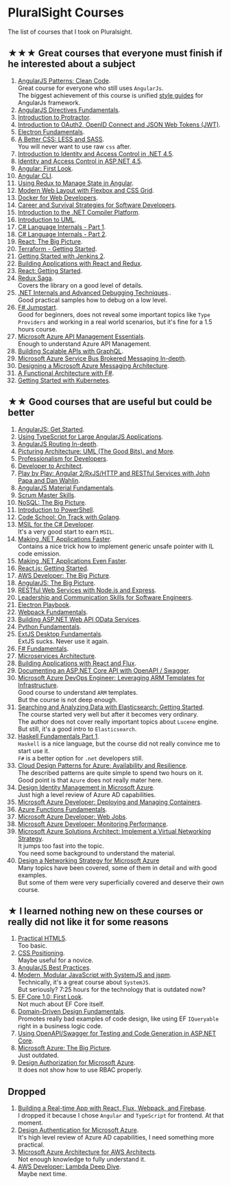 # PluralSight Courses

The list of courses that I took on Pluralsight.

## ★★★ Great courses that everyone must finish if he interested about a subject

1. [AngularJS Patterns: Clean Code](https://app.pluralsight.com/library/courses/angularjs-patterns-clean-code/table-of-contents).\
   Great course for everyone who still uses `AngularJs`.\
   The biggest achievement of this course is unified [style guides](https://github.com/johnpapa/angular-styleguide) for AngularJs framework.
1. [AngularJS Directives Fundamentals](https://app.pluralsight.com/library/courses/angularjs-directive-fundamentals/table-of-contents).
1. [Introduction to Protractor](https://app.pluralsight.com/library/courses/protractor-introduction/table-of-contents).
1. [Introduction to OAuth2, OpenID Connect and JSON Web Tokens (JWT)](https://app.pluralsight.com/library/courses/oauth2-json-web-tokens-openid-connect-introduction/table-of-contents).
1. [Electron Fundamentals](https://app.pluralsight.com/library/courses/electron-fundamentals/table-of-contents).
1. [A Better CSS: LESS and SASS](https://app.pluralsight.com/library/courses/better-css/table-of-contents).\
   You will never want to use raw `css` after.
1. [Introduction to Identity and Access Control in .NET 4.5](https://app.pluralsight.com/library/courses/iac-intro/table-of-contents).
1. [Identity and Access Control in ASP.NET 4.5](https://app.pluralsight.com/library/courses/iac-aspnet/table-of-contents).
1. [Angular: First Look](https://app.pluralsight.com/library/courses/angular-2-first-look/table-of-contents).
1. [Angular CLI](https://app.pluralsight.com/library/courses/angular-cli/table-of-contents).
1. [Using Redux to Manage State in Angular](https://app.pluralsight.com/library/courses/angular-2-redux-manage-state/table-of-contents).
1. [Modern Web Layout with Flexbox and CSS Grid](https://app.pluralsight.com/library/courses/modern-web-layout-flexbox-css-grid/table-of-contents).
1. [Docker for Web Developers](https://app.pluralsight.com/library/courses/docker-web-development/table-of-contents).
1. [Career and Survival Strategies for Software Developers](https://app.pluralsight.com/library/courses/career-survival-strategies-4devs/table-of-contents).
1. [Introduction to the .NET Compiler Platform](https://app.pluralsight.com/library/courses/dotnet-compiler-platform-introduction/table-of-contents).
1. [Introduction to UML](https://app.pluralsight.com/library/courses/uml-introduction/table-of-contents).
1. [C# Language Internals - Part 1](https://app.pluralsight.com/library/courses/csharp-language-internals/table-of-contents).
1. [C# Language Internals - Part 2](https://app.pluralsight.com/library/courses/csharp-language-internals-part2/table-of-contents).
1. [React: The Big Picture](https://app.pluralsight.com/library/courses/react-big-picture/table-of-contents).
1. [Terraform - Getting Started](https://app.pluralsight.com/library/courses/terraform-getting-started/table-of-contents).
1. [Getting Started with Jenkins 2](https://app.pluralsight.com/library/courses/jenkins-2-getting-started/table-of-contentss).
1. [Building Applications with React and Redux](https://app.pluralsight.com/library/courses/react-redux-react-router-es6/table-of-contents).
1. [React: Getting Started](https://app.pluralsight.com/library/courses/react-js-getting-started/table-of-contents).
1. [Redux Saga](https://app.pluralsight.com/library/courses/redux-saga/table-of-contents).\
   Covers the library on a good level of details.
1. [.NET Internals and Advanced Debugging Techniques](https://app.pluralsight.com/library/courses/dotnet-internals-adv-debug/table-of-contents)..\
   Good practical samples how to debug on a low level.
1. [F# Jumpstart](https://app.pluralsight.com/library/courses/fsharp-jumpstart/table-of-contents).\
   Good for beginners, does not reveal some important topics like `Type Providers` and working in a real world scenarios, but it's fine for a 1.5 hours course.
1. [Microsoft Azure API Management Essentials](https://app.pluralsight.com/library/courses/microsoft-azure-api-management-essentials/table-of-contents).\
   Enough to understand Azure API Management.
1. [Building Scalable APIs with GraphQL](https://app.pluralsight.com/library/courses/graphql-scalable-apis/table-of-contents).
1. [Microsoft Azure Service Bus Brokered Messaging In-depth](https://app.pluralsight.com/library/courses/microsoft-azure-service-brokered-messaging/table-of-contents).
1. [Designing a Microsoft Azure Messaging Architecture](https://app.pluralsight.com/library/courses/microsoft-azure-messaging-architecture-designing/table-of-contents).
1. [A Functional Architecture with F#](https://app.pluralsight.com/library/courses/functional-architecture-fsharp/table-of-contents).
1. [Getting Started with Kubernetes](https://app.pluralsight.com/library/courses/getting-started-kubernetes/table-of-contents).

## ★★ Good courses that are useful but could be better

1. [AngularJS: Get Started](https://app.pluralsight.com/library/courses/angularjs-get-started/table-of-contents).
1. [Using TypeScript for Large AngularJS Applications](https://app.pluralsight.com/library/courses/using-typescript-large-angularjs-apps/table-of-contents).
1. [AngularJS Routing In-depth](https://app.pluralsight.com/library/courses/angular-routing-in-depth/table-of-contents).
1. [Picturing Architecture: UML (The Good Bits). and More](https://app.pluralsight.com/library/courses/picturing-architecture-uml/table-of-contents).
1. [Professionalism for Developers](https://app.pluralsight.com/library/courses/professionalism-for-developers/table-of-contents).
1. [Developer to Architect](https://app.pluralsight.com/library/courses/developer-to-architect/table-of-contents).
1. [Play by Play: Angular 2/RxJS/HTTP and RESTful Services with John Papa and Dan Wahlin](https://app.pluralsight.com/library/courses/play-by-play-angular-2-rxjs-http-restful-services-john-papa-dan-wahlin/table-of-contents).
1. [AngularJS Material Fundamentals](https://app.pluralsight.com/library/courses/angular-material-fundamentals/table-of-contents).
1. [Scrum Master Skills](https://app.pluralsight.com/library/courses/scrum-master-skills/table-of-contents).
1. [NoSQL: The Big Picture](https://app.pluralsight.com/library/courses/nosql-big-pic/table-of-contents).
1. [Introduction to PowerShell](https://app.pluralsight.com/library/courses/powershell-intro/table-of-contents).
1. [Code School: On Track with Golang](https://app.pluralsight.com/library/courses/code-school-on-track-with-golang/table-of-contents).
1. [MSIL for the C# Developer](https://app.pluralsight.com/library/courses/msil-csharp-developer/table-of-contents).\
   It's a very good start to earn `MSIL`.
1. [Making .NET Applications Faster](https://app.pluralsight.com/library/courses/making-dotnet-applications-faster/table-of-contents).\
   Contains a nice trick how to implement generic unsafe pointer with IL code emission.
1. [Making .NET Applications Even Faster](https://app.pluralsight.com/library/courses/making-dotnet-applications-even-faster/).
1. [React.js: Getting Started](https://app.pluralsight.com/library/courses/react-js-getting-started/).
1. [AWS Developer: The Big Picture](https://app.pluralsight.com/library/courses/aws-developer-big-picture/).
1. [AngularJS: The Big Picture](https://app.pluralsight.com/library/courses/angular-big-picture/table-of-contents).
1. [RESTful Web Services with Node.js and Express](https://app.pluralsight.com/library/courses/node-js-express-rest-web-services/table-of-contents).
1. [Leadership and Communication Skills for Software Engineers](https://app.pluralsight.com/library/courses/leadership-communication-software-engineers/table-of-contents).
1. [Electron Playbook](https://app.pluralsight.com/library/courses/electron-playbook/table-of-contents).
1. [Webpack Fundamentals](https://app.pluralsight.com/library/courses/webpack-fundamentals/table-of-contents).
1. [Building ASP.NET Web API OData Services](https://app.pluralsight.com/library/courses/aspnetwebapi-odata/table-of-contents).
1. [Python Fundamentals](https://app.pluralsight.com/library/courses/python-fundamentals/table-of-contents).
1. [ExtJS Desktop Fundamentals](https://app.pluralsight.com/library/courses/extjs-desktop-fundamentals/table-of-contents).\
   ExtJS sucks. Never use it again.
1. [F# Fundamentals](https://app.pluralsight.com/library/courses/fsharp-fundamentals/table-of-contents).
1. [Microservices Architecture](https://app.pluralsight.com/library/courses/microservices-architecture/table-of-contents).
1. [Building Applications with React and Flux](https://app.pluralsight.com/library/courses/react-flux-building-applications/table-of-contents).
1. [Documenting an ASP.NET Core API with OpenAPI / Swagger](https://app.pluralsight.com/library/courses/aspdotnet-core-api-openapi-swagger/table-of-contents).
1. [Microsoft Azure DevOps Engineer: Leveraging ARM Templates for Infrastructure](https://app.pluralsight.com/library/courses/microsoft-azure-arm-templates-infrastructure-devops/table-of-contents).\
   Good course to understand `ARM` templates.\
   But the course is not deep enough.
1. [Searching and Analyzing Data with Elasticsearch: Getting Started](https://app.pluralsight.com/library/courses/elasticsearch-analyzing-data/table-of-contents).\
   The course started very well but after it becomes very ordinary.\
   The author does not cover really important topics about `Lucene` engine.\
   But still, it's a good intro to `Elasticsearch`.
1. [Haskell Fundamentals Part 1](https://app.pluralsight.com/library/courses/haskell-fundamentals-part1/table-of-contents).\
   `Haskell` is a nice language, but the course did not really convince me to start use it.\
   `F#` is a better option for `.net` developers still.
1. [Cloud Design Patterns for Azure: Availability and Resilience](https://app.pluralsight.com/library/courses/azure-design-patterns-availability-resilience/table-of-contents).\
   The described patterns are quite simple to spend two hours on it.\
   Good point is that `Azure` does not really mater here.
1. [Design Identity Management in Microsoft Azure](https://app.pluralsight.com/library/courses/microsoft-azure-identity-management-design/table-of-contents).\
   Just high a level review of Azure AD capabilities.
1. [Microsoft Azure Developer: Deploying and Managing Containers](https://app.pluralsight.com/library/courses/microsoft-azure-containers-deploying-managing/table-of-contents).
1. [Azure Functions Fundamentals](https://app.pluralsight.com/library/courses/azure-functions-fundamentals/table-of-contents).
1. [Microsoft Azure Developer: Web Jobs](https://app.pluralsight.com/library/courses/microsoft-azure-web-jobs/table-of-contents).
1. [Microsoft Azure Developer: Monitoring Performance](https://app.pluralsight.com/library/courses/microsoft-azure-performance-monitoring/table-of-contents).
1. [Microsoft Azure Solutions Architect: Implement a Virtual Networking Strategy](https://app.pluralsight.com/library/courses/microsoft-azure-solutions-architect-implement-virtual-networking-strategy/table-of-contents).\
   It jumps too fast into the topic.\
   You need some background to understand the material.
1. [Design a Networking Strategy for Microsoft Azure](https://app.pluralsight.com/library/courses/microsoft-azure-networking-strategy-design/table-of-contents)\
   Many topics have been covered, some of them in detail and with good examples.\
   But some of them were very superficially covered and deserve their own course.

## ★ I learned nothing new on these courses or really did not like it for some reasons

1. [Practical HTML5](https://app.pluralsight.com/library/courses/practical-html5/table-of-contents).\
   Too basic.
1. [CSS Positioning](https://app.pluralsight.com/library/courses/css-positioning-1834/table-of-contents).\
   Maybe useful for a novice.
1. [AngularJS Best Practices](https://app.pluralsight.com/library/courses/angular-best-practices/table-of-contents).
1. [Modern, Modular JavaScript with SystemJS and jspm](https://app.pluralsight.com/library/courses/javascript-systemjs-jspm/table-of-contents).\
   Technically, it's a great course about `SystemJS`.\
   But seriously? 7:25 hours for the technology that is outdated now?
1. [EF Core 1.0: First Look](https://app.pluralsight.com/library/courses/play-by-play-ef-core-1-0-first-look-julie-lerman/table-of-contents).\
   Not much about EF Core itself.
1. [Domain-Driven Design Fundamentals](https://app.pluralsight.com/library/courses/domain-driven-design-fundamentals/table-of-contents).\
   Promotes really bad examples of code design, like using EF `IQueryable` right in a business logic code.
1. [Using OpenAPI/Swagger for Testing and Code Generation in ASP.NET Core](https://app.pluralsight.com/library/courses/asp-dot-net-openapi-swagger-testing-code-generation/table-of-contents).
1. [Microsoft Azure: The Big Picture](https://app.pluralsight.com/library/courses/microsoft-azure-big-picture/).\
   Just outdated.
1. [Design Authorization for Microsoft Azure](https://app.pluralsight.com/library/courses/microsoft-azure-authorization-design/table-of-contents).\
   It does not show how to use RBAC properly.

## Dropped

1. [Building a Real-time App with React, Flux, Webpack, and Firebase](https://app.pluralsight.com/library/courses/build-isomorphic-app-react-flux-webpack-firebase/table-of-contents).\
   I dropped it because I chose `Angular` and `TypeScript` for frontend. At that moment.
1. [Design Authentication for Microsoft Azure](https://app.pluralsight.com/library/courses/microsoft-azure-authentication-design/table-of-contents).\
   It's high level review of Azure AD capabilities, I need something more practical.
1. [Microsoft Azure Architecture for AWS Architects](https://app.pluralsight.com/library/courses/microsoft-azure-architecture-aws-architects-update/table-of-contents).\
   Not enough knowledge to fully understand it.
1. [AWS Developer: Lambda Deep Dive](https://app.pluralsight.com/library/courses/aws-developer-lambda-deep-dive/table-of-contents).\
   Maybe next time.
